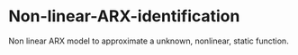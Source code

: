 # Non-linear-ARX-identification
Non linear ARX model to approximate a unknown, nonlinear, static function.
